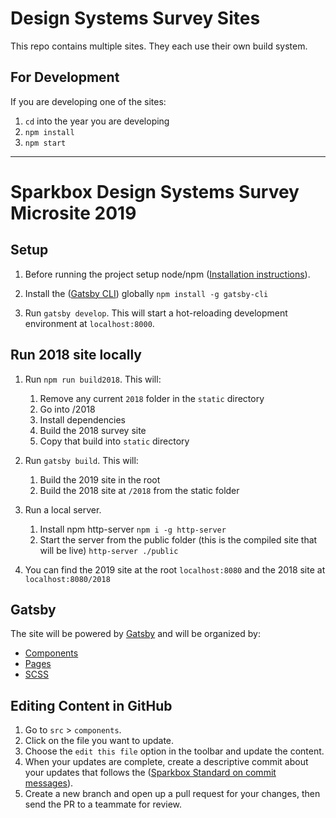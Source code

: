 # Design Systems Survey Sites

This repo contains multiple sites. They each use their own build system.

## For Development

If you are developing one of the sites:

1. `cd` into the year you are developing
2. `npm install`
3. `npm start`

---

Sparkbox Design Systems Survey Microsite 2019
======================

Setup
-----
1. Before running the project setup node/npm ([Installation instructions](https://github.com/joyent/node/wiki/Installing-Node.js-via-package-manager)).

2. Install the ([Gatsby CLI](https://www.gatsbyjs.org/docs/quick-start#install-the-gatsby-cli)) globally `npm install -g gatsby-cli`

3. Run `gatsby develop`. This will start a hot-reloading development environment at `localhost:8000`.

Run 2018 site locally
-----------------------------
1. Run `npm run build2018`. This will:
   1. Remove any current `2018` folder in the `static` directory
   2. Go into /2018
   3. Install dependencies
   4. Build the 2018 survey site
   5. Copy that build into `static` directory

2. Run `gatsby build`. This will:
   1. Build the 2019 site in the root
   2. Build the 2018 site at `/2018` from the static folder

3. Run a local server.
   1. Install npm http-server `npm i -g http-server`
   2. Start the server from the public folder (this is the compiled site that will be live) `http-server ./public`

4. You can find the 2019 site at the root `localhost:8080` and the 2018 site at `localhost:8080/2018`

Gatsby
-------
The site will be powered by [Gatsby](https://www.gatsbyjs.org) and will be organized by:
- [Components](#components)
- [Pages](#pages)
- [SCSS](#scss)

Editing Content in GitHub
-------------------------
1. Go to `src` > `components`.
2. Click on the file you want to update.
3. Choose the `edit this file` option in the toolbar and update the content.
4. When your updates are complete, create a descriptive commit about your updates that follows the ([Sparkbox Standard on commit messages](https://github.com/sparkbox/standard/tree/master/code-style/git#the-art-of-the-commit-message)).
5. Create a new branch and open up a pull request for your changes, then send the PR to a teammate for review.
